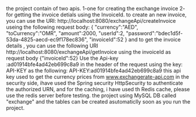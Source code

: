 the project contain of two apis.
1-one for creating the exchange invoice
2- for getting the invoice detials using the InvoiceId.
to create an new invoice, you can use the URI: http://localhost:8080/exchangeApi/createInvoice useing the following request body:
{
    "currency":"AED",
    "toCurrency":"OMR",
    "amount":2000,
    "userId":2,
    "password":"bdec1d5f-53da-4825-aecd-ec9f178ec836",
    "invoiceId":52
}
and to get the invoice details , you can use the following URI
http://localhost:8080/exchangeApi/getInvoice 
using the invoiceId as request body {"invoiceId":52}
Use the Api-key :ad01914bfe4ad42eb699c8a9 in the header of the request using the key: API-KEY as the following: API-KEY:ad01914bfe4ad42eb699c8a9 
this api key used to get the currency prices from www.exchangerate-api.com 
in the security side, ihave used the Spring security HttpSecurity to authenticate the authorized URN, and for the caching, i have used th Redis cache, please use the redis server before testing.
the project using MySQL DB called "exchange" and the tables can be created asutomaticlly soon as you run the project.
